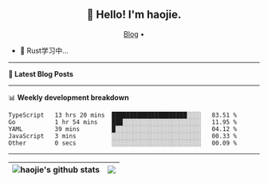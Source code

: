 <h2 align="center">👋 Hello! I'm haojie.</h2>
<p align="center">
  <a href="https://aoyouer.com">Blog</a> •
</p>


- 🔭 Rust学习中...


-------

**📝 Latest Blog Posts**


-------

📊 **Weekly development breakdown**
<!--START_SECTION:waka-->

```text
TypeScript   13 hrs 20 mins  █████████████████████░░░░   83.51 %
Go           1 hr 54 mins    ███░░░░░░░░░░░░░░░░░░░░░░   11.95 %
YAML         39 mins         █░░░░░░░░░░░░░░░░░░░░░░░░   04.12 %
JavaScript   3 mins          ░░░░░░░░░░░░░░░░░░░░░░░░░   00.33 %
Other        0 secs          ░░░░░░░░░░░░░░░░░░░░░░░░░   00.09 %
```

<!--END_SECTION:waka-->

-------



| <img align="center" src="https://github-readme-stats.vercel.app/api?username=haojie06&show_icons=true&theme=graywhite&show_icons=true&count_private=true&include_all_commits=true&hide_border=true" alt="haojie's github stats" /> | <img align="center" src="https://github-readme-stats.vercel.app/api/top-langs/?username=haojie06&layout=compact&theme=graywhite&hide_border=true&hide=css,html" /> |
| ------------- | ------------- |


